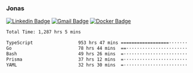 ### Jonas
[![Linkedin Badge](https://img.shields.io/badge/-Jonas%20Neto-9933F7?style=flat-square&logo=Linkedin&logoColor=white&link=https://www.linkedin.com/in/jonas-nogueira-neto/)](https://www.linkedin.com/in/jonas-nogueira-neto/)
[![Gmail Badge](https://img.shields.io/badge/-nogueiraneto.jonas@gmail.com-9933F7?style=flat-square&logo=Gmail&logoColor=white&link=mailto:nogueiraneto.jonas@gmail.com)](mailto:nogueiraneto.jonas@gmail.com)
[![Docker Badge](https://img.shields.io/badge/-DockerHub-9933F7?style=flat-square&logo=Docker&logoColor=white&link=https://hub.docker.com/u/jonasssneto)](https://hub.docker.com/u/jonasssneto)


<!--START_SECTION:waka-->

```txt
Total Time: 1,287 hrs 5 mins

TypeScript                 953 hrs 47 mins ==================·······   73.33 %
Go                         78 hrs 44 mins  ==·······················   06.05 %
Bash                       49 hrs 26 mins  =························   03.80 %
Prisma                     37 hrs 12 mins  =························   02.86 %
YAML                       32 hrs 30 mins  =························   02.50 %
```

<!--END_SECTION:waka-->
###
